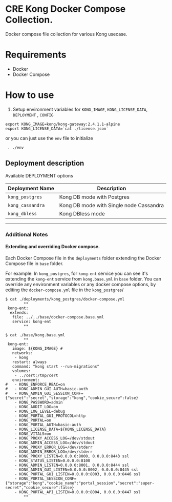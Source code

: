 # CRE Kong Docker Compose Collection.

Docker compose file collection for various Kong usecase.

# Requirements

- Docker
- Docker Compose 

# How to use

1. Setup environment variables for `KONG_IMAGE`, `KONG_LICENSE_DATA`, `DEPLOYMENT` , `CONFIG`

```
export KONG_IMAGE=kong/kong-gateway:2.4.1.1-alpine
export KONG_LICENSE_DATA=`cat ./license.json`

```
or you can just use the `env` file to initialize
```
 . ./env
```


## Deployment description

Available DEPLOYMENT options


| Deployment Name        | Description           |
| ------------- |-------------|
|`kong_postgres`|Kong DB mode with Postgres|
|`kong_cassandra`|Kong DB mode with Single node Cassandra|
|`kong_dbless`|Kong DBless mode|

---

### Additional Notes

#### Extending and overriding Docker compose.

Each Docker Compose file in the `deployments` folder extending the Docker Compose file in `base` folder.

For example:
In `kong_postgres`, for `kong-ent` service you can see it's extending the `kong-ent` service from `kong.base.yml` in `base` folder. You can override any environment variables or any docker compose options, by editing the `docker-compose.yml` file in the `kong_postgres`/ 

```
$ cat ./deployments/kong_postgres/docker-compose.yml
		**
 kong-ent:
  extends:
   file: ../../base/docker-compose.base.yml
   service: kong-ent
		**

$ cat ./base/kong.base.yml
		**
 kong-ent:
   image: ${KONG_IMAGE} #  
   networks:
    - kong
   restart: always
   command: "kong start --run-migrations" 
   volumes:
    - ../cert:/tmp/cert
   environment:
#   - KONG_ENFORCE_RBAC=on
#   - KONG_ADMIN_GUI_AUTH=basic-auth
#   - KONG_ADMIN_GUI_SESSION_CONF={"secret":"secret","storage":"kong","cookie_secure":false}
    - KONG_PASSWORD=admin
    - KONG_AUDIT_LOG=on
    - KONG_LOG_LEVEL=debug 
    - KONG_PORTAL_GUI_PROTOCOL=http
    - KONG_PORTAL=on
    - KONG_PORTAL_AUTH=basic-auth
    - KONG_LICENSE_DATA=${KONG_LICENSE_DATA}
    - KONG_VITALS=on
    - KONG_PROXY_ACCESS_LOG=/dev/stdout
    - KONG_ADMIN_ACCESS_LOG=/dev/stdout
    - KONG_PROXY_ERROR_LOG=/dev/stderr
    - KONG_ADMIN_ERROR_LOG=/dev/stderr
    - KONG_PROXY_LISTEN=0.0.0.0:8000, 0.0.0.0:8443 ssl
    - KONG_STATUS_LISTEN=0.0.0.0:8100
    - KONG_ADMIN_LISTEN=0.0.0.0:8001, 0.0.0.0:8444 ssl
    - KONG_ADMIN_GUI_LISTEN=0.0.0.0:8002, 0.0.0.0:8445 ssl
    - KONG_PORTAL_GUI_LISTEN=0.0.0.0:8003, 0.0.0.0:8446 ssl
    - KONG_PORTAL_SESSION_CONF={"storage":"kong","cookie_name":"portal_session","secret":"super-secret","cookie_secure":false}
    - KONG_PORTAL_API_LISTEN=0.0.0.0:8004, 0.0.0.0:8447 ssl
		**

```